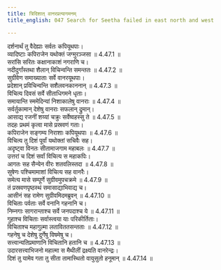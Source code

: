 ```yaml
---
title: त्रिदिशात् वानरप्रत्यागमनम्
title_english: 047 Search for Seetha failed in east north and west

---
```

<div class="audioEmbed"  caption="श्रीराम-हरिसीताराममूर्ति-घनपाठिभ्यां वचनम्" src="https://archive.org/download/Ramayana-recitation-Sriram-harisItArAmamUrti-Ghanapaati-v2/Kanda_4/Kanda_4_KSK-047-Thridigbhyaha_Vanara_Prathyagamanam.mp3"></div>

  
दर्शनार्थं तु वैदेह्याः सर्वतः कपियूथपाः।  
व्यादिष्टाः कपिराजेन यथोक्तं जग्मुरञ्जसा ॥ 4.47.1 ॥   
सरांसि सरितः कक्षानाकाशं नगराणि च।  
नदीदुर्गांस्तथा शैलान् विचिन्वन्ति समन्ततः ॥ 4.47.2 ॥   
सुग्रीवेण समाख्याताः सर्वे वानरयूथपाः।  
प्रदेशान् प्रविचिन्वन्ति सशैलवनकाननान् ॥ 4.47.3 ॥   
विचित्य दिवसं सर्वे सीताधिगमने धृताः।  
समायान्ति स्ममेदिन्यां निशाकालेषु वानराः ॥ 4.47.4 ॥   
सर्वर्तुकामान् देशेषु वानराः सफलान् द्रुमान्।  
आसाद्य रजनीं शय्यां चक्रुः सर्वेष्वहस्सु ते ॥ 4.47.5 ॥   
तदहः प्रथमं कृत्वा मासे प्रस्रवणं गताः।  
कपिराजेन सङ्गम्य निराशाः कपियूथपाः ॥ 4.47.6 ॥   
विचित्य तु दिशं पूर्वां यथोक्तां सचिवैः सह।  
अदृष्ट्वा विनतः सीतामाजगाम महाबलः ॥ 4.47.7 ॥   
उत्तरां च दिशं सर्वां विचित्य स महाकपिः।  
आगतः सह सैन्येन वीरः शतवलिस्तदा ॥ 4.47.8 ॥   
सुषेणः पश्चिमामाशां विचित्य सह वानरैः।  
समेत्य मासे सम्पूर्णे सुग्रीवमुपचक्रमे ॥ 4.47.9 ॥   
तं प्रस्रवणपृष्ठस्थं समासाद्याभिवाद्य च।  
आसीनं सह रामेण सुग्रीवमिदमब्रुवन् ॥ 4.47.10 ॥   
विचिताः पर्वताः सर्वे वनानि गहनानि च।  
निम्नगाः सागरान्ताश्च सर्वे जनपदाश्च ये ॥ 4.47.11 ॥   
गुहाश्च विचिताः सर्वास्त्वया याः परिकीर्तिताः।  
विचिताश्च महागुल्मा लताविततसन्तताः ॥ 4.47.12 ॥   
गहनेषु च देशेषु दुर्गेषु विषमेषु च।  
सत्त्वान्यतिप्रमाणानि विचितानि हतानि च ॥ 4.47.13 ॥   
उदारसत्त्वाभिजनो महात्मा स मैथीलीं द्रक्ष्यति वानरेन्द्रः।  
दिशं तु यामेव गता तु सीता तामास्थितो वायुसुतो हनूमान् ॥ 4.47.14 ॥   